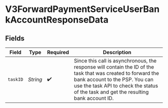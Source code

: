 # V3ForwardPaymentServiceUserBankAccountResponseData


## Fields

| Field                                                                                                                                                                                                                                   | Type                                                                                                                                                                                                                                    | Required                                                                                                                                                                                                                                | Description                                                                                                                                                                                                                             |
| --------------------------------------------------------------------------------------------------------------------------------------------------------------------------------------------------------------------------------------- | --------------------------------------------------------------------------------------------------------------------------------------------------------------------------------------------------------------------------------------- | --------------------------------------------------------------------------------------------------------------------------------------------------------------------------------------------------------------------------------------- | --------------------------------------------------------------------------------------------------------------------------------------------------------------------------------------------------------------------------------------- |
| `taskID`                                                                                                                                                                                                                                | *String*                                                                                                                                                                                                                                | :heavy_check_mark:                                                                                                                                                                                                                      | Since this call is asynchronous, the response will contain the ID of the task that was created to forward the bank account to the PSP. You can use the task API to check the status of the task and get the resulting bank account ID.<br/> |